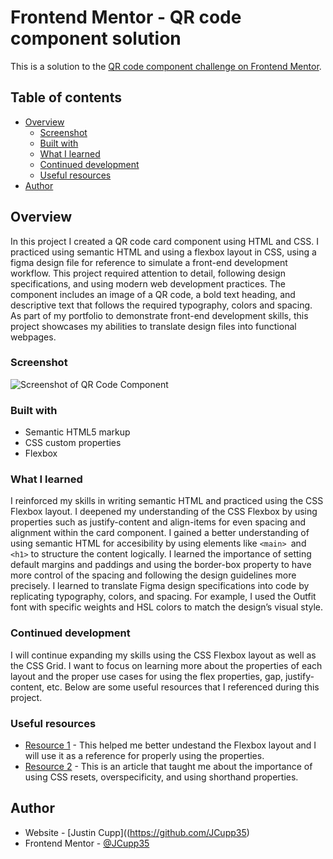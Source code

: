 # Frontend Mentor - QR code component solution

This is a solution to the [QR code component challenge on Frontend Mentor](https://www.frontendmentor.io/challenges/qr-code-component-iux_sIO_H).

## Table of contents

- [Overview](#overview)
  - [Screenshot](#screenshot)
  - [Built with](#built-with)
  - [What I learned](#what-i-learned)
  - [Continued development](#continued-development)
  - [Useful resources](#useful-resources)
- [Author](#author)


## Overview
In this project I created a QR code card component using HTML and CSS. I practiced using semantic HTML and using a flexbox layout in CSS, using a figma design file for reference to simulate a front-end development workflow. This project required attention to detail, following design specifications, and using modern web development practices. The component includes an image of a QR code, a bold text heading, and descriptive text that follows the required typography, colors and spacing. As part of my portfolio to demonstrate front-end development skills, this project showcases my abilities to translate design files into functional webpages.

### Screenshot

![Screenshot of QR Code Component](./images/127.0.0.1_5500_index.png)


### Built with

- Semantic HTML5 markup
- CSS custom properties
- Flexbox


### What I learned

I reinforced my skills in writing semantic HTML and practiced using the CSS Flexbox layout. I deepened my understanding of the CSS Flexbox by using properties such as justify-content and align-items for even spacing and alignment within the card component. I gained a better understanding of using semantic HTML for accesibility by using elements like `<main> `and `<h1>` to structure the content logically. I learned the importance of setting default margins and paddings and using the border-box property to have more control of the spacing and following the design guidelines more precisely. I learned to translate Figma design specifications into code by replicating typography, colors, and spacing. For example, I used the Outfit font with specific weights and HSL colors to match the design’s visual style.


### Continued development

I will continue expanding my skills using the CSS Flexbox layout as well as the CSS Grid. I want to focus on learning more about the properties of each layout and the proper use cases for using the flex properties, gap, justify-content, etc. Below are some useful resources that I referenced during this project.

### Useful resources

- [Resource 1](https://css-tricks.com/snippets/css/a-guide-to-flexbox/) - This helped me better undestand the Flexbox layout and I will use it as a reference for properly using the properties.
- [Resource 2](https://www.webfx.com/blog/web-design/12-common-css-mistakes-web-developers-make/) - This is an article that taught me about the importance of using CSS resets, overspecificity, and using shorthand properties.


## Author

- Website - [Justin Cupp]((https://github.com/JCupp35)
- Frontend Mentor - [@JCupp35](https://www.frontendmentor.io/profile/jcupp35)
